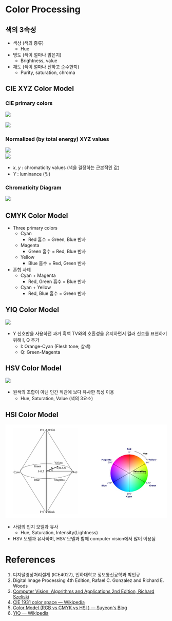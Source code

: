 # Color Processing

## 색의 3속성

- 색상 (색의 종류)
  - Hue
- 명도 (색이 얼마나 밝은지)
  - Brightness, value
- 채도 (색이 얼마나 진하고 순수한지)
  - Purity, saturation, chroma

## CIE XYZ Color Model

### CIE primary colors

![](https://upload.wikimedia.org/wikipedia/commons/thumb/8/8f/CIE_1931_XYZ_Color_Matching_Functions.svg/325px-CIE_1931_XYZ_Color_Matching_Functions.svg.png)

![](https://wikimedia.org/api/rest_v1/media/math/render/svg/f62d8f94207fbbf4909ab58734898c6fcae324d5)

### Normalized (by total energy) XYZ values

![](https://wikimedia.org/api/rest_v1/media/math/render/svg/873561ef50950673969394936959aced38d64188)<br>
![](https://wikimedia.org/api/rest_v1/media/math/render/svg/9f438636eedf7bdbe729e512052e76e1f6addaca)

- $x$, $y$ : chromaticity values (색을 결정하는 근본적인 값)
- $Y$ : luminance (빛)

### Chromaticity Diagram

![](https://en.wikipedia.org/wiki/File:CIE1931xy_blank.svg)

## CMYK Color Model

- Three primary colors
  - Cyan
    - Red 흡수 = Green, Blue 반사
  - Magenta
    - Green 흡수 = Red, Blue 반사
  - Yellow
    - Blue 흡수 = Red, Green 반사
- 혼합 사례
  - Cyan + Magenta
    - Red, Green 흡수 = Blue 반사
  - Cyan + Yellow
    - Red, Blue 흡수 = Green 반사

## YIQ Color Model

![](https://upload.wikimedia.org/wikipedia/commons/thumb/8/82/YIQ_IQ_plane.svg/300px-YIQ_IQ_plane.svg.png)

- Y 신호만을 사용하던 과거 흑백 TV와의 호환성을 유지하면서 컬러 신호를 표현하기 위해 I, Q 추가
  - I: Orange-Cyan (Flesh tone; 살색)
  - Q: Green-Magenta

## HSV Color Model

![](https://upload.wikimedia.org/wikipedia/commons/thumb/0/00/HSV_color_solid_cone_chroma_gray.png/197px-HSV_color_solid_cone_chroma_gray.png)

- 원색의 조합이 아닌 인간 직관에 보다 유사한 특성 이용
  - Hue, Saturation, Value (색의 3요소)

## HSI Color Model

![](img/HSI.png)

- 사람의 인지 모델과 유사
  - Hue, Saturation, Intensity(Lightness)
- HSV 모델과 유사하며, HSV 모델과 함께 computer vision에서 많이 이용됨

# References

1. 디지털영상처리설계 (ICE4027), 인하대학교 정보통신공학과 박인규
2. Digital Image Processing 4th Edition, Rafael C. Gonzalez and Richard E. Woods
3. [Computer Vision: Algorithms and Applications 2nd Edition, Richard Szeliski](https://szeliski.org/Book/)
4. [CIE 1931 color space — Wikipedia](https://en.wikipedia.org/wiki/CIE_1931_color_space)
5. [Color Model (RGB vs CMYK vs HSI ) — Suyeon's Blog](https://suyeon96.tistory.com/3#HSI)
6. [YIQ — Wikipedia](https://en.wikipedia.org/wiki/YIQ)
